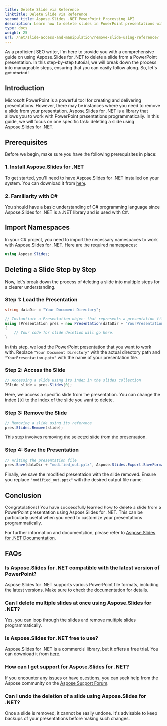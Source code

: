 ```yaml
---
title: Delete Slide via Reference
linktitle: Delete Slide via Reference
second_title: Aspose.Slides .NET PowerPoint Processing API
description: Learn how to delete slides in PowerPoint presentations with Aspose.Slides for .NET, a powerful library for .NET developers.
type: docs
weight: 25
url: /net/slide-access-and-manipulation/remove-slide-using-reference/
---
```


As a proficient SEO writer, I'm here to provide you with a comprehensive guide on using Aspose.Slides for .NET to delete a slide from a PowerPoint presentation. In this step-by-step tutorial, we will break down the process into manageable steps, ensuring that you can easily follow along. So, let's get started!

## Introduction

Microsoft PowerPoint is a powerful tool for creating and delivering presentations. However, there may be instances where you need to remove a slide from your presentation. Aspose.Slides for .NET is a library that allows you to work with PowerPoint presentations programmatically. In this guide, we will focus on one specific task: deleting a slide using Aspose.Slides for .NET.

## Prerequisites

Before we begin, make sure you have the following prerequisites in place:

### 1. Install Aspose.Slides for .NET

To get started, you'll need to have Aspose.Slides for .NET installed on your system. You can download it from [here](https://releases.aspose.com/slides/net/).

### 2. Familiarity with C#

You should have a basic understanding of C# programming language since Aspose.Slides for .NET is a .NET library and is used with C#.

## Import Namespaces

In your C# project, you need to import the necessary namespaces to work with Aspose.Slides for .NET. Here are the required namespaces:

```csharp
using Aspose.Slides;
```

## Deleting a Slide Step by Step

Now, let's break down the process of deleting a slide into multiple steps for a clearer understanding.

### Step 1: Load the Presentation

```csharp
string dataDir = "Your Document Directory";

// Instantiate a Presentation object that represents a presentation file
using (Presentation pres = new Presentation(dataDir + "YourPresentation.pptx"))
{
    // Your code for slide deletion will go here.
}
```

In this step, we load the PowerPoint presentation that you want to work with. Replace `"Your Document Directory"` with the actual directory path and `"YourPresentation.pptx"` with the name of your presentation file.

### Step 2: Access the Slide

```csharp
// Accessing a slide using its index in the slides collection
ISlide slide = pres.Slides[0];
```

Here, we access a specific slide from the presentation. You can change the index `[0]` to the index of the slide you want to delete.

### Step 3: Remove the Slide

```csharp
// Removing a slide using its reference
pres.Slides.Remove(slide);
```

This step involves removing the selected slide from the presentation.

### Step 4: Save the Presentation

```csharp
// Writing the presentation file
pres.Save(dataDir + "modified_out.pptx", Aspose.Slides.Export.SaveFormat.Pptx);
```

Finally, we save the modified presentation with the slide removed. Ensure you replace `"modified_out.pptx"` with the desired output file name.

## Conclusion

Congratulations! You have successfully learned how to delete a slide from a PowerPoint presentation using Aspose.Slides for .NET. This can be particularly useful when you need to customize your presentations programmatically.

For further information and documentation, please refer to [Aspose.Slides for .NET Documentation](https://reference.aspose.com/slides/net/).

## FAQs

### Is Aspose.Slides for .NET compatible with the latest version of PowerPoint?
Aspose.Slides for .NET supports various PowerPoint file formats, including the latest versions. Make sure to check the documentation for details.

### Can I delete multiple slides at once using Aspose.Slides for .NET?
Yes, you can loop through the slides and remove multiple slides programmatically.

### Is Aspose.Slides for .NET free to use?
Aspose.Slides for .NET is a commercial library, but it offers a free trial. You can download it from [here](https://releases.aspose.com/).

### How can I get support for Aspose.Slides for .NET?
If you encounter any issues or have questions, you can seek help from the Aspose community on the [Aspose Support Forum](https://forum.aspose.com/).

### Can I undo the deletion of a slide using Aspose.Slides for .NET?
Once a slide is removed, it cannot be easily undone. It's advisable to keep backups of your presentations before making such changes.
